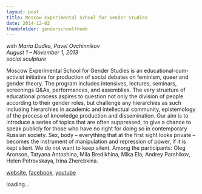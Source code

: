 ```yaml
---
layout: post
title: Moscow Experimental School for Gender Studies
date: 2014-12-02
thumbfolder: genderschoolthumb
---
```

*with Maria Dudko, Pavel Ovchinnikov   
August 1 – November 1, 2013    
social sculpture*

Moscow Experimental School for Gender Studies is an educational-cum-activist initiative for production of social debates on feminism, queer and gender theory. The program includes intensives, lectures, seminars, screenings Q&As, performances, and assemblies. The very structure of educational process aspires to question not only the division of people according to their gender roles, but challenge any hierarchies as such including hierarchies in academic and intellectual community, epistemology of the process of knowledge production and dissemination. Our aim is to introduce a series of topics that are often suppressed, to give a chance to speak publicly for those who have no right for doing so in contemporary Russian society. Sex, body – everything that at the first sight looks private – becomes the instrument of manipulation and repression of power, if it is kept silent. We do not want to keep silent. Among the participants: Oleg Aronson, Tatyana Antoshina, Mila Bredikhina, Mika Ela, Andrey Parshikov, Helen Petrovskaya, Irina Zherebkina.

[website](http://gendered-away.tumblr.com/), [facebook](https://www.facebook.com/GenderSchoolMoscow), [youtube](https://www.youtube.com/channel/UCmFSCOfiEX7K7E-dE-xu5UA/videos)

<div class="lazycontainer"><div class="lazyYT" data-youtube-id="5JTJdbRMFto" data-ratio="16:9">loading...</div></div>
